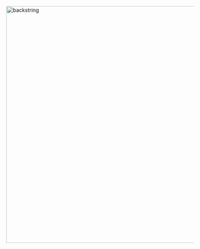 <img width="636" alt="backstring" src="https://user-images.githubusercontent.com/41021436/218179176-d16c3d2d-5ccd-4a5b-90fc-d488ad118d43.png?raw=true">
